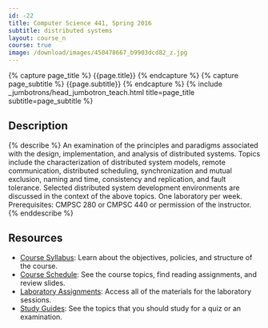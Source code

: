 ```yaml
---
id: -22
title: Computer Science 441, Spring 2016
subtitle: distributed systems
layout: course_n
course: true
image: /download/images/450478667_b9903dcd82_z.jpg
---
```


{% capture page_title %} {{page.title}} {% endcapture %}
{% capture page_subtitle %} {{page.subtitle}} {% endcapture %}
{% include _jumbotrons/head_jumbotron_teach.html title=page_title subtitle=page_subtitle %}

## Description

{% describe %}
An examination of the principles and paradigms associated with the design, implementation, and analysis of distributed
systems. Topics include the characterization of distributed system models, remote communication, distributed scheduling,
synchronization and mutual exclusion, naming and time, consistency and replication, and fault tolerance. Selected
distributed system development environments are discussed in the context of the above topics. One laboratory per week.
Prerequisites: CMPSC 280 or CMPSC 440 or permission of the instructor.
{% enddescribe %}

## Resources

<ul class="fa-ul">

<li><i class="fa-li fa fa-arrow-right"></i><a href="{{site.baseurl}}teaching/cs441S2016/provide/syllabus/cs441S2016_syllabus.pdf"
class="major">Course Syllabus</a>: Learn about the objectives, policies, and structure of the course.

<li><i class="fa-li fa fa-arrow-right"></i><a href="{{site.baseurl}}teaching/cs441S2016/schedule/"
class="major">Course Schedule</a>: See the course topics, find reading assignments, and review slides.

<li><i class="fa-li fa fa-arrow-right"></i><a href="{{site.baseurl}}teaching/cs441S2016/laboratories/"
class="major">Laboratory Assignments</a>: Access all of the materials for the laboratory sessions.

<li><i class="fa-li fa fa-arrow-right"></i><a href="{{site.baseurl}}teaching/cs441S2016/studyguides/"
class="major">Study Guides</a>: See the topics that you should study for a quiz or an examination.

</ul>
